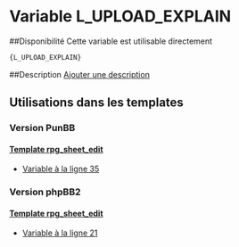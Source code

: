 # Variable L_UPLOAD_EXPLAIN

##Disponibilité
Cette variable est utilisable directement

```html
{L_UPLOAD_EXPLAIN}
```

##Description
[Ajouter une description](https://fa-tvars.appspot.com/var/L_UPLOAD_EXPLAIN)

## Utilisations dans les templates

### Version PunBB

#### [Template rpg_sheet_edit](punbb/rpg_sheet_edit.md#readme)
* [Variable &agrave; la ligne 35](../punbb/rpg_sheet_edit.tpl#L35)

### Version phpBB2

#### [Template rpg_sheet_edit](subsilver/rpg_sheet_edit.md#readme)
* [Variable &agrave; la ligne 21](../subsilver/rpg_sheet_edit.tpl#L21)